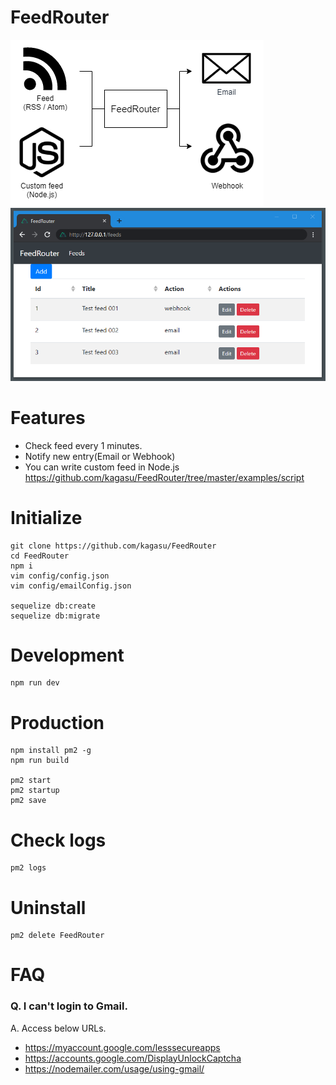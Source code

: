 # FeedRouter
![](https://github.com/kagasu/FeedRouter/raw/master/resources/image001.png)
![](https://github.com/kagasu/FeedRouter/raw/master/resources/image002.png)

# Features
- Check feed every 1 minutes.
- Notify new entry(Email or Webhook)
- You can write custom feed in Node.js<br>
https://github.com/kagasu/FeedRouter/tree/master/examples/script

# Initialize
```
git clone https://github.com/kagasu/FeedRouter
cd FeedRouter
npm i
vim config/config.json
vim config/emailConfig.json

sequelize db:create
sequelize db:migrate
```

# Development
```
npm run dev
```

# Production
```
npm install pm2 -g
npm run build

pm2 start
pm2 startup
pm2 save
```

# Check logs
```
pm2 logs
```

# Uninstall
```
pm2 delete FeedRouter
```

# FAQ
### Q. I can't login to Gmail.
A. Access below URLs.
- https://myaccount.google.com/lesssecureapps
- https://accounts.google.com/DisplayUnlockCaptcha
- https://nodemailer.com/usage/using-gmail/
